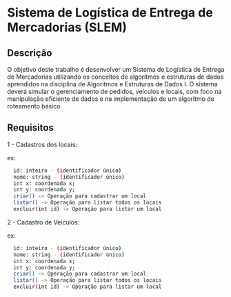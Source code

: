 # Sistema de Logística de Entrega de Mercadorias (SLEM)

## Descrição

O objetivo deste trabalho é desenvolver um Sistema de Logística de Entrega de Mercadorias
utilizando os conceitos de algoritmos e estruturas de dados aprendidos na disciplina de
Algoritmos e Estruturas de Dados I. O sistema deverá simular o gerenciamento de pedidos,
veículos e locais, com foco na manipulação eficiente de dados e na implementação de um
algoritmo de roteamento básico.

## Requisitos

1 - Cadastros dos locais:

ex:
```sh
  id: inteiro - (identificador único)
  nome: string - (identificador único)
  int x: coordenada x;
  int y: coordenada y;
  criar() -> Operação para cadastrar um local
  listar() -> Operação para listar todos os locais
  excluir(int id) -> Operação para listar um local
```

2 - Cadastro de Veículos:

ex:
```sh
  id: inteiro - (identificador único)
  nome: string - (identificador único)
  int x: coordenada x;
  int y: coordenada y;
  criar() -> Operação para cadastrar um local
  listar() -> Operação para listar todos os locais
  excluir(int id) -> Operação para listar um local
```
